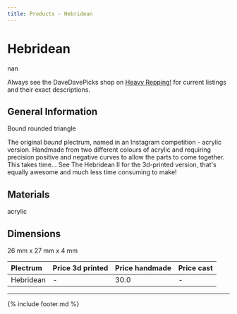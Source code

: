 ```yaml
---
title: Products - Hebridean
---
```


# Hebridean

nan

Always see the DaveDavePicks shop on [Heavy Repping!](https://www.heavyrepping.com/store/shop/davedavepicks/) for current listings and their exact descriptions.

## General Information
Bound rounded triangle

The original *bound* plectrum, named in an Instagram competition - acrylic version. Handmade from two different colours of acrylic and requiring precision positive and negative curves to allow the parts to come together. This takes time... See The Hebridean II for the 3d-printed version, that's equally awesome and much less time consuming to make!

## Materials
acrylic

## Dimensions
26 mm x 27 mm x 4 mm

| **Plectrum**                                        | **Price 3d printed**   | **Price handmade**   | **Price cast**   |
|:----------------------------------------------------|:-----------------------|:---------------------|:-----------------|
| Hebridean                                          | -               | 30.0             | -         |

---

{% include footer.md %}